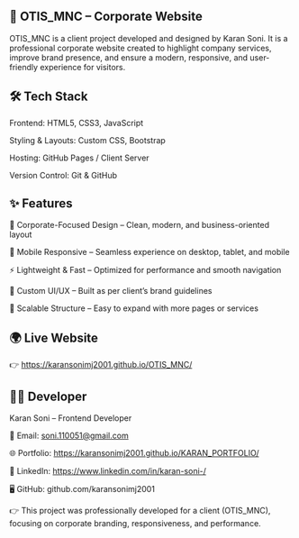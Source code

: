 ## 🏢 OTIS_MNC – Corporate Website

OTIS_MNC is a client project developed and designed by Karan Soni.
It is a professional corporate website created to highlight company services, improve brand presence, and ensure a modern, responsive, and user-friendly experience for visitors.

## 🛠️ Tech Stack

Frontend: HTML5, CSS3, JavaScript

Styling & Layouts: Custom CSS, Bootstrap

Hosting: GitHub Pages / Client Server

Version Control: Git & GitHub

## ✨ Features

🏢 Corporate-Focused Design – Clean, modern, and business-oriented layout

📱 Mobile Responsive – Seamless experience on desktop, tablet, and mobile

⚡ Lightweight & Fast – Optimized for performance and smooth navigation

🎨 Custom UI/UX – Built as per client’s brand guidelines

🔗 Scalable Structure – Easy to expand with more pages or services


## 🌍 Live Website

👉 https://karansonimj2001.github.io/OTIS_MNC/

## 👨‍💻 Developer

Karan Soni – Frontend Developer

📧 Email: soni.110051@gmail.com

🌐 Portfolio: https://karansonimj2001.github.io/KARAN_PORTFOLIO/

💼 LinkedIn: https://www.linkedin.com/in/karan-soni-/

🖥 GitHub: github.com/karansonimj2001

👉 This project was professionally developed for a client (OTIS_MNC), focusing on corporate branding, responsiveness, and performance.
